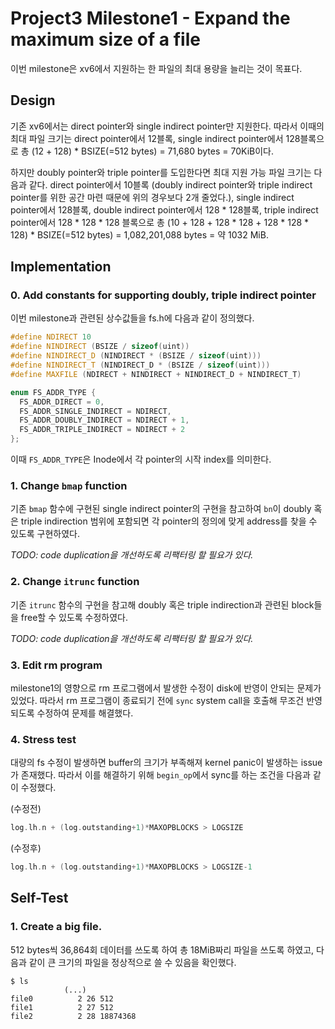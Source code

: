 # Project3 Milestone1 - Expand the maximum size of a file
이번 milestone은 xv6에서 지원하는 한 파일의 최대 용량을 늘리는 것이 목표다.

## Design
기존 xv6에서는 direct pointer와 single indirect pointer만 지원한다.
따라서 이때의 최대 파일 크기는 direct pointer에서 12블록, single indirect pointer에서 128블록으로 총 (12 + 128) * BSIZE(=512 bytes) = 71,680 bytes = 70KiB이다.

하지만 doubly pointer와 triple pointer를 도입한다면 최대 지원 가능 파일 크기는 다음과 같다.
direct pointer에서 10블록 (doubly indirect pointer와 triple indirect pointer를 위한 공간 마련 때문에 위의 경우보다 2개 줄었다.), single indirect pointer에서 128블록, double indirect pointer에서 128 * 128블록, triple indirect pointer에서 128 * 128 * 128 블록으로 총 (10 + 128 + 128 * 128 + 128 * 128 * 128) * BSIZE(=512 bytes) = 1,082,201,088 bytes = 약 1032 MiB.

## Implementation
### 0. Add constants for supporting doubly, triple indirect pointer
이번 milestone과 관련된 상수값들을 fs.h에 다음과 같이 정의했다.

```c++
#define NDIRECT 10
#define NINDIRECT (BSIZE / sizeof(uint))
#define NINDIRECT_D (NINDIRECT * (BSIZE / sizeof(uint)))
#define NINDIRECT_T (NINDIRECT_D * (BSIZE / sizeof(uint)))
#define MAXFILE (NDIRECT + NINDIRECT + NINDIRECT_D + NINDIRECT_T)

enum FS_ADDR_TYPE {
  FS_ADDR_DIRECT = 0,
  FS_ADDR_SINGLE_INDIRECT = NDIRECT,
  FS_ADDR_DOUBLY_INDIRECT = NDIRECT + 1,
  FS_ADDR_TRIPLE_INDIRECT = NDIRECT + 2
};
```

이때 `FS_ADDR_TYPE`은 Inode에서 각 pointer의 시작 index를 의미한다.

### 1. Change `bmap` function
기존 `bmap` 함수에 구현된 single indirect pointer의 구현을 참고하여 `bn`이 doubly 혹은 triple indirection 범위에 포함되면 각 pointer의 정의에 맞게 address를 찾을 수 있도록 구현하였다.

*TODO: code duplication을 개선하도록 리팩터링 할 필요가 있다.*

### 2. Change `itrunc` function
기존 `itrunc` 함수의 구현을 참고해 doubly 혹은 triple indirection과 관련된 block들을 free할 수 있도록 수정하였다.

*TODO: code duplication을 개선하도록 리팩터링 할 필요가 있다.*

### 3. Edit rm program
milestone1의 영향으로 rm 프로그램에서 발생한 수정이 disk에 반영이 안되는 문제가 있었다.
따라서 rm 프로그램이 종료되기 전에 `sync` system call을 호출해 무조건 반영되도록 수정하여 문제를 해결했다.

### 4. Stress test
대량의 fs 수정이 발생하면 buffer의 크기가 부족해져 kernel panic이 발생하는 issue가 존재했다.
따라서 이를 해결하기 위해 `begin_op`에서 sync를 하는 조건을 다음과 같이 수정했다.

(수정전)
```c++
log.lh.n + (log.outstanding+1)*MAXOPBLOCKS > LOGSIZE
```

(수정후)
```c++
log.lh.n + (log.outstanding+1)*MAXOPBLOCKS > LOGSIZE-1
```

## Self-Test
### 1. Create a big file.
512 bytes씩 36,864회 데이터를 쓰도록 하여 총 18MiB짜리 파일을 쓰도록 하였고, 다음과 같이 큰 크기의 파일을 정상적으로 쓸 수 있음을 확인했다.

```
$ ls
            (...)
file0          2 26 512
file1          2 27 512
file2          2 28 18874368
```
